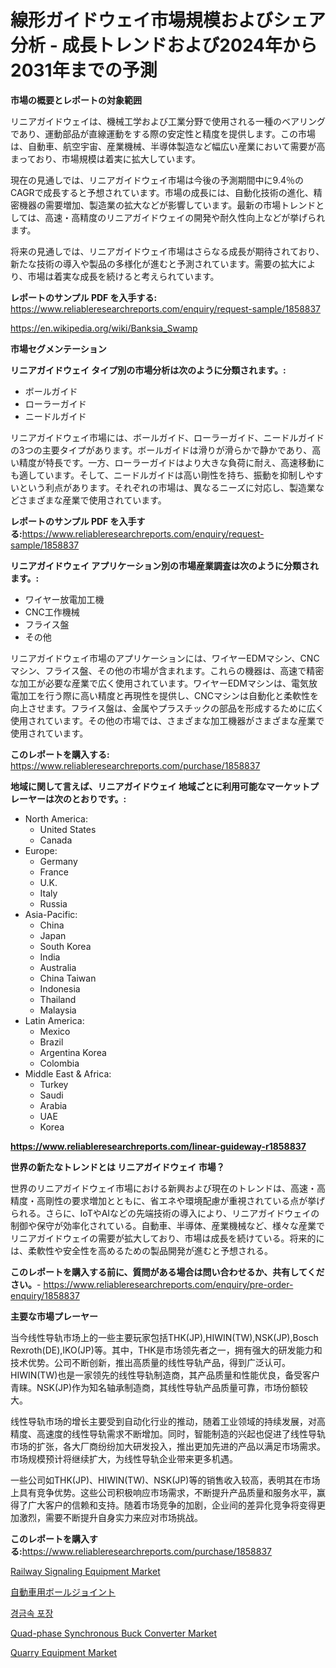 <p><h1>線形ガイドウェイ市場規模およびシェア分析 - 成長トレンドおよび2024年から2031年までの予測</h1></p><p><strong>市場の概要とレポートの対象範囲</strong></p>
<p><p>リニアガイドウェイは、機械工学および工業分野で使用される一種のベアリングであり、運動部品が直線運動をする際の安定性と精度を提供します。この市場は、自動車、航空宇宙、産業機械、半導体製造など幅広い産業において需要が高まっており、市場規模は着実に拡大しています。</p><p>現在の見通しでは、リニアガイドウェイ市場は今後の予測期間中に9.4％のCAGRで成長すると予想されています。市場の成長には、自動化技術の進化、精密機器の需要増加、製造業の拡大などが影響しています。最新の市場トレンドとしては、高速・高精度のリニアガイドウェイの開発や耐久性向上などが挙げられます。</p><p>将来の見通しでは、リニアガイドウェイ市場はさらなる成長が期待されており、新たな技術の導入や製品の多様化が進むと予測されています。需要の拡大により、市場は着実な成長を続けると考えられています。</p></p>
<p><strong>レポートのサンプル PDF を入手する:</strong> <a href="https://www.reliableresearchreports.com/enquiry/request-sample/1858837">https://www.reliableresearchreports.com/enquiry/request-sample/1858837</a></p>
<p><a href="https://en.wikipedia.org/wiki/Banksia_Swamp">https://en.wikipedia.org/wiki/Banksia_Swamp</a></p>
<p><strong>市場セグメンテーション</strong></p>
<p><strong>リニアガイドウェイ タイプ別の市場分析は次のように分類されます。:</strong></p>
<p><ul><li>ボールガイド</li><li>ローラーガイド</li><li>ニードルガイド</li></ul></p>
<p><p>リニアガイドウェイ市場には、ボールガイド、ローラーガイド、ニードルガイドの3つの主要タイプがあります。ボールガイドは滑りが滑らかで静かであり、高い精度が特長です。一方、ローラーガイドはより大きな負荷に耐え、高速移動にも適しています。そして、ニードルガイドは高い剛性を持ち、振動を抑制しやすいという利点があります。それぞれの市場は、異なるニーズに対応し、製造業などさまざまな産業で使用されています。</p></p>
<p><strong>レポートのサンプル PDF を入手する:</strong><a href="https://www.reliableresearchreports.com/enquiry/request-sample/1858837">https://www.reliableresearchreports.com/enquiry/request-sample/1858837</a></p>
<p><strong> リニアガイドウェイ アプリケーション別の市場産業調査は次のように分類されます。:</strong></p>
<p><ul><li>ワイヤー放電加工機</li><li>CNC工作機械</li><li>フライス盤</li><li>その他</li></ul></p>
<p><p>リニアガイドウェイ市場のアプリケーションには、ワイヤーEDMマシン、CNCマシン、フライス盤、その他の市場が含まれます。これらの機器は、高速で精密な加工が必要な産業で広く使用されています。ワイヤーEDMマシンは、電気放電加工を行う際に高い精度と再現性を提供し、CNCマシンは自動化と柔軟性を向上させます。フライス盤は、金属やプラスチックの部品を形成するために広く使用されています。その他の市場では、さまざまな加工機器がさまざまな産業で使用されています。</p></p>
<p><strong>このレポートを購入する:</strong> <a href="https://www.reliableresearchreports.com/purchase/1858837">https://www.reliableresearchreports.com/purchase/1858837</a></p>
<p><strong>地域に関して言えば、リニアガイドウェイ 地域ごとに利用可能なマーケットプレーヤーは次のとおりです。:</strong></p>
<p><ul>
    <li>
        North America:
        <ul>
            <li>United States</li>
            <li>Canada</li>
        </ul>
    </li>
    <li>
        Europe:
        <ul>
            <li>Germany</li>
            <li>France</li>
            <li>U.K.</li>
            <li>Italy</li>
            <li>Russia</li>
        </ul>
    </li>
    <li>
        Asia-Pacific:
        <ul>
            <li>China</li>
            <li>Japan</li>
            <li>South Korea</li>
            <li>India</li>
            <li>Australia</li>
            <li>China Taiwan</li>
            <li>Indonesia</li>
            <li>Thailand</li>
            <li>Malaysia</li>
        </ul>
    </li>
    <li>
        Latin America:
        <ul>
            <li>Mexico</li>
            <li>Brazil</li>
            <li>Argentina Korea</li>
            <li>Colombia</li>
        </ul>
    </li>
    <li>
        Middle East & Africa:
        <ul>
            <li>Turkey</li>
            <li>Saudi</li>
            <li>Arabia</li>
            <li>UAE</li>
            <li>Korea</li>
        </ul>
    </li>
    </ul></p>
<p><strong><a href="https://www.reliableresearchreports.com/linear-guideway-r1858837">https://www.reliableresearchreports.com/linear-guideway-r1858837</a></strong></p>
<p><strong>世界の新たなトレンドとは リニアガイドウェイ 市場？</strong></p>
<p><p>世界のリニアガイドウェイ市場における新興および現在のトレンドは、高速・高精度・高剛性の要求増加とともに、省エネや環境配慮が重視されている点が挙げられる。さらに、IoTやAIなどの先端技術の導入により、リニアガイドウェイの制御や保守が効率化されている。自動車、半導体、産業機械など、様々な産業でリニアガイドウェイの需要が拡大しており、市場は成長を続けている。将来的には、柔軟性や安全性を高めるための製品開発が進むと予想される。</p></p>
<p><strong>このレポートを購入する前に、質問がある場合は問い合わせるか、共有してください。</strong>- <a href="https://www.reliableresearchreports.com/enquiry/pre-order-enquiry/1858837">https://www.reliableresearchreports.com/enquiry/pre-order-enquiry/1858837</a></p>
<p><strong>主要な市場プレーヤー</strong></p>
<p><p>当今线性导轨市场上的一些主要玩家包括THK(JP),HIWIN(TW),NSK(JP),Bosch Rexroth(DE),IKO(JP)等。其中，THK是市场领先者之一，拥有强大的研发能力和技术优势。公司不断创新，推出高质量的线性导轨产品，得到广泛认可。HIWIN(TW)也是一家领先的线性导轨制造商，其产品质量和性能优良，备受客户青睐。NSK(JP)作为知名轴承制造商，其线性导轨产品质量可靠，市场份额较大。</p><p>线性导轨市场的增长主要受到自动化行业的推动，随着工业领域的持续发展，对高精度、高速度的线性导轨需求不断增加。同时，智能制造的兴起也促进了线性导轨市场的扩张，各大厂商纷纷加大研发投入，推出更加先进的产品以满足市场需求。市场规模预计将继续扩大，为线性导轨企业带来更多机遇。</p><p>一些公司如THK(JP)、HIWIN(TW)、NSK(JP)等的销售收入较高，表明其在市场上具有竞争优势。这些公司积极响应市场需求，不断提升产品质量和服务水平，赢得了广大客户的信赖和支持。随着市场竞争的加剧，企业间的差异化竞争将变得更加激烈，需要不断提升自身实力来应对市场挑战。</p></p>
<p><strong>このレポートを購入する:</strong><a href="https://www.reliableresearchreports.com/purchase/1858837">https://www.reliableresearchreports.com/purchase/1858837</a></p>
<p><p><a href="https://github.com/dmmanir420/Market-Research-Report-List-1/blob/main/railway-signaling-equipment-market.md">Railway Signaling Equipment Market</a></p><p><a href="https://github.com/RandallRunte2023/Market-Research-Report-List-2/blob/main/927918840084.md">自動車用ボールジョイント</a></p><p><a href="https://github.com/LuckeyCorbin/Market-Research-Report-List-2/blob/main/971752451252.md">경금속 포장</a></p><p><a href="https://medium.com/@eloisadavis25/global-quad-phase-synchronous-buck-converter-market-share-and-growth-opportunities-and-market-size-76551f7a2932">Quad-phase Synchronous Buck Converter Market</a></p><p><a href="https://github.com/susanjprice2023/Market-Research-Report-List-2/blob/main/quarry-equipment-market.md">Quarry Equipment Market</a></p></p>